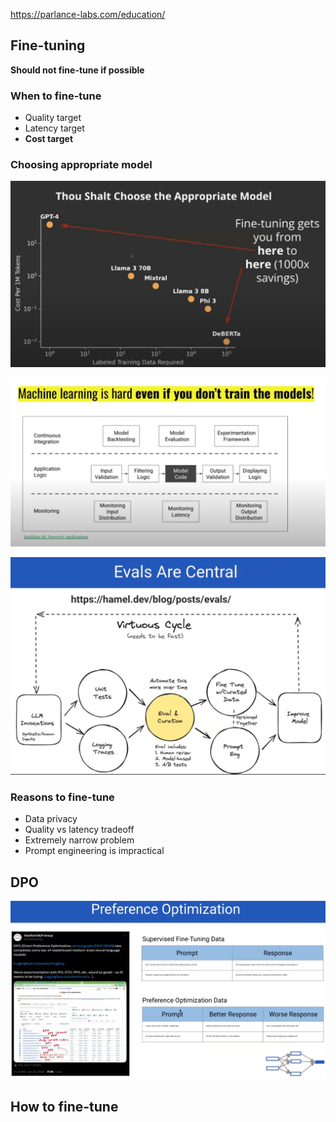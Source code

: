 
https://parlance-labs.com/education/

## Fine-tuning

**Should not fine-tune if possible**
### When to fine-tune
- Quality target
- Latency target
- **Cost target**

### Choosing appropriate model

![](attachments/00b8ad6d9f5c5739cbdecb21d06b193d_MD5.jpeg)


![](attachments/e9e60f4fdb1ef5717688fae0fda56e61_MD5.jpeg)


![](attachments/741c20d14dc33800542e53ffe79983bd_MD5.jpeg)


### Reasons to fine-tune
 - Data privacy
 - Quality vs latency tradeoff
 - Extremely narrow problem
 - Prompt engineering is impractical

## DPO


![](attachments/b82f42283a6a210515367d7446f1e32d_MD5.jpeg)


## How to fine-tune


